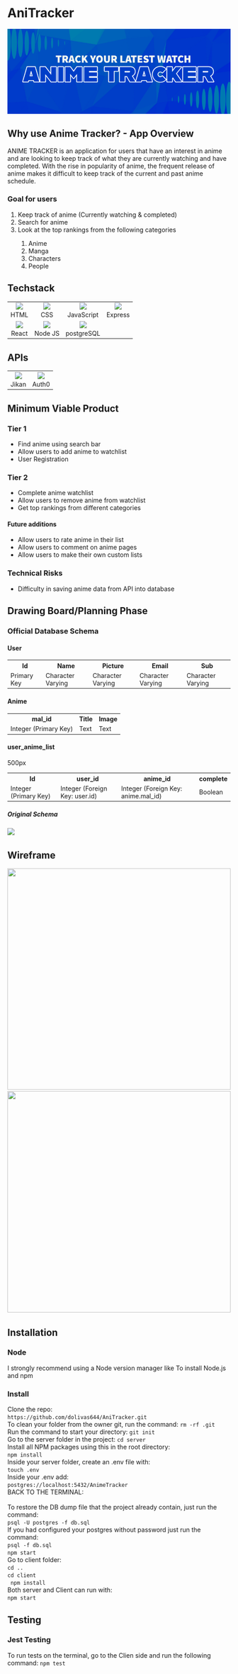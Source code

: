 # AniTracker
<img src="https://github.com/dolivas644/AniTracker/blob/main/client/src/components/Images/Head.png?raw=true">
<h2> Why use Anime Tracker? - App Overview </h2>
  ANIME TRACKER is an application for users that have an interest in anime and are looking to keep track of what they are currently watching and have completed. With the rise in popularity of anime, the frequent release of anime makes it difficult to keep track of the current and past anime schedule. 
<h3> Goal for users </h3>
  <ol>
  <li> Keep track of anime (Currently watching & completed)</li>
  <li> Search for anime </li>
  <li> Look at the top rankings from the following categories</li>
  <ol>
    <li> Anime</li>
    <li> Manga</li>
    <li> Characters</li>
    <li> People</li>
  </ol>
 </ol>
<h2> Techstack </h2>
   <table>
  <tr align="center">
    <td align="center"><img src="https://user-images.githubusercontent.com/76704309/202346526-a5ff4025-f329-4869-9bf2-a55c438acce4.png" height="30px"><br>HTML</td>
    <td align="center"><img src="https://user-images.githubusercontent.com/76704309/202346792-38f643ef-1547-437c-be94-934896ffb419.png" height="30px"><br>CSS</td>
    <td align="center"><img src="https://user-images.githubusercontent.com/76704309/202346924-4c884b4b-2ae1-4c99-96e3-5928237c2608.png" height="30px"><br>JavaScript</td>
    <td align="center"><img src="https://user-images.githubusercontent.com/76704309/202349986-4508269e-0ccc-4557-8387-b200fd48eff5.png" height="30px"><br>Express</td>
  </tr>
     <tr align="center">
    <td align="center"><img src="https://user-images.githubusercontent.com/76704309/202350485-fbca3896-cdf0-42b6-bace-5ff4130d0745.png" height="30px"><br>React</td>
    <td align="center"><img src="https://user-images.githubusercontent.com/76704309/202350785-7c97d6ee-cfdd-42d8-bf66-754ebf06609b.png" height="30px"><br>Node JS</td>
        <td align="center"><img src="https://user-images.githubusercontent.com/76704309/202349804-b01c7de8-8a26-477d-87b7-6533268deafe.png" height="30px"><br>postgreSQL</td>
  </tr>
</table>
   <h2>APIs</h2>
   <table>
     <tr>
         <td align="center"><img src="https://user-images.githubusercontent.com/76704309/202351394-d7590e35-21ac-4f29-b042-b91299187901.png" height="30px"><br>Jikan</td>
        <td align="center"><img src="https://user-images.githubusercontent.com/76704309/202351473-c2b9308b-9fd1-4dd6-980e-108bb1eb8731.png" height="40px"><br>Auth0</td>
     </tr>
   </table>
<h2>Minimum Viable Product</h2>
<h3>Tier 1</h3>
<ul>
  <li>Find anime using search bar</li>
  <li>Allow users to add anime to watchlist</li>
  <li>User Registration</li>
</ul>
<h3>Tier 2</h3>
<ul>
  <li>Complete anime watchlist</li>
  <li>Allow users to remove anime from watchlist</li>
  <li>Get top rankings from different categories</li>
</ul>
<h4>Future additions</h4>
<ul>
  <li>Allow users to rate anime in their list</li>
  <li>Allow users to comment on anime pages</li>
  <li>Allow users to make their own custom lists</li>
</ul>
<h3>Technical Risks</h3>
<ul>
  <li>Difficulty in saving anime data from API into database</li>
</ul>
<h2>Drawing Board/Planning Phase</h2>
<h3> Official Database Schema </h3>
<h4>User</h4>
<table>
  </tr>
  <tr>
    <th>Id</th>
    <th>Name</th>
    <th>Picture</th>
    <th>Email</th>
    <th>Sub</th>
  </tr>
  <tr>
    <td>Primary Key</td>
    <td>Character Varying</td>
    <td>Character Varying</td>
    <td>Character Varying</td>
    <td>Character Varying</td>
  </tr>
</table>
<h4>Anime</h4>
<table>
  <tr>
    <th>mal_id</th>
    <th>Title</th>
    <th>Image</th>
  </tr>
  <tr>
    <td>Integer (Primary Key)</td>
    <td>Text</td>
    <td>Text</td>
  </tr>
</table>
<h4>user_anime_list</h4>
<table>
  <tr>
    <th>Id</th>
    <th>user_id</th>
    <th>anime_id</th>
    <th>complete</th>
  </tr>
  <tr>
    <td>Integer (Primary Key)</td>
    <td>Integer (Foreign Key: user.id)</td>
    <td>Integer (Foreign Key: anime.mal_id)</td>
    <td>Boolean</td>
  </tr>500px
</table>
<h5>Original Schema</h5>
<img src="https://i.postimg.cc/1z77NQ27/Screenshot-20221116-081806.png)](https://postimg.cc/67RfDD9C">
<h2>Wireframe</h2>
<img height="500px" width="100%" src="https://i.postimg.cc/mDX0y9q4/Screenshot-20221116-085717.png)](https://postimg.cc/62Zj98tb)">
<img height="500px" width="100%" src="https://i.postimg.cc/R0sBX262/Screenshot-20221116-085801.png)](https://postimg.cc/Lq1wsCVV))">
<h2>Installation</h2>
<h3>Node</h3>
I strongly recommend using a Node version manager like <a href="https://www.w3schools.com](https://github.com/nvm-sh/nvm"></a> 
To install Node.js and npm 
<h3>Install</h3>
Clone the repo:<br>
<code>https://github.com/dolivas644/AniTracker.git</code>
<br>To clean your folder from the owner git, run the command:
<code>rm -rf .git</code>
<br>Run the command to start your directory:
<code>git init</code>
<br>Go to the server folder in the project:
<code>cd server</code>
<br>Install all NPM packages using this in the root directory:
<br><code>npm install</code>
<br>Inside your server folder, create an .env file with:
<br><code>touch .env</code>
<br>Inside your .env add:
<br><code>postgres://localhost:5432/AnimeTracker</code>
<br>BACK TO THE TERMINAL:<br>
<br>To restore the DB dump file that the project already contain, just run the command:
<br><code>psql -U postgres -f db.sql</code>
<br>If you had configured your postgres without password just run the command:
<br><code>psql -f db.sql</code>
<br><code>npm start</code>
<br>Go to client folder:
<br><code>cd ..</code>
<br><code>cd client</code>
<br><code> npm install</code>
<br>Both server and Client can run with:
<br><code>npm start</code>
  <h2>Testing</h2>
  <h3>Jest Testing</h3>
  To run tests on the terminal, go to the Clien side and run the following command:
  <code>npm test</code>
  
